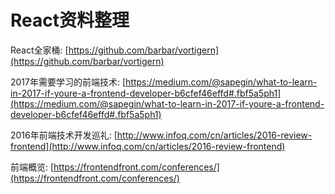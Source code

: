 # React资料整理

React全家桶: [https://github.com/barbar/vortigern](https://github.com/barbar/vortigern)

2017年需要学习的前端技术: [https://medium.com/@sapegin/what-to-learn-in-2017-if-youre-a-frontend-developer-b6cfef46effd#.fbf5a5ph1](https://medium.com/@sapegin/what-to-learn-in-2017-if-youre-a-frontend-developer-b6cfef46effd#.fbf5a5ph1)

2016年前端技术开发巡礼: [http://www.infoq.com/cn/articles/2016-review-frontend](http://www.infoq.com/cn/articles/2016-review-frontend)

前端概览: [https://frontendfront.com/conferences/](https://frontendfront.com/conferences/)

